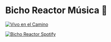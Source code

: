 # Bicho Reactor Música 🎻

[![Vivo en el Camino](https://img.youtube.com/vi/b86tUHv7foA&t/mqdefault.jpg)](https://www.youtube.com/watch?v=b86tUHv7foA&t)

[![Bicho Reactor Spotify](https://spotify-github-readme.vercel.app/api/spotify)](https://open.spotify.com/intl-es/artist/4wN7Y9zW0pCSWxTUjF2DqT?si=P5soBTPmSmejZFLk0hK-KA)

<!--
**BichoReactorMusica/BichoReactorMusica** is a ✨ _special_ ✨ repository because its `README.md` (this file) appears on your GitHub profile.

Here are some ideas to get you started:

- 🔭 I’m currently working on ...
- 🌱 I’m currently learning ...
- 👯 I’m looking to collaborate on ...
- 🤔 I’m looking for help with ...
- 💬 Ask me about ...
- 📫 How to reach me: ...
- 😄 Pronouns: ...
- ⚡ Fun fact: ...
-->
